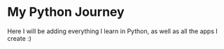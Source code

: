 # My Python Journey
Here I will be adding everything I learn in Python, as well as all the apps I create :) 

